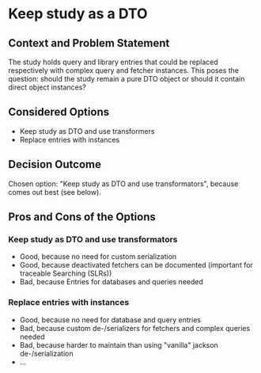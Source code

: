# Keep study as a DTO

## Context and Problem Statement

The study holds query and library entries that could be replaced respectively with complex query and fetcher instances.
This poses the question: should the study remain a pure DTO object or should it contain direct object instances?

## Considered Options

* Keep study as DTO and use transformers
* Replace entries with instances

## Decision Outcome

Chosen option: "Keep study as DTO and use transformators", because comes out best (see below).

## Pros and Cons of the Options

### Keep study as DTO and use transformators

* Good, because no need for custom serialization
* Good, because deactivated fetchers can be documented (important for traceable Searching (SLRs))
* Bad, because Entries for databases and queries needed

### Replace entries with instances

* Good, because no need for database and query entries
* Bad, because custom de-/serializers for fetchers and complex queries needed
* Bad, because harder to maintain than using "vanilla" jackson de-/serialization
* … <!-- numbers of pros and cons can vary -->
